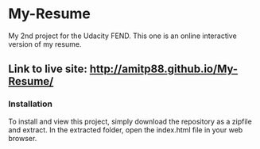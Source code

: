 # My-Resume
My 2nd project for the Udacity FEND. This one is an online interactive version of my resume.

## Link to live site: http://amitp88.github.io/My-Resume/


### Installation
To install and view this project, simply download the repository as a zipfile and extract.
In the extracted folder, open the index.html file in your web browser.
